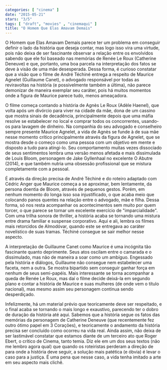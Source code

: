 ```yaml
---
categories: [ "cinema" ]
date: "2015-05-21"
stars: "3/5"
tags: [ "draft", "movies" , "cinemaqui" ]
title: "O Homem Que Elas Amavam Demais"
---
```

O Homem que Elas Amavam Demais parece ter um problema em conseguir
definir o lado da história que deseja contar, mas logo isso vira uma
virtude, pois não deixa de ser fascinante observar a relação entre os
envolvidos sabendo que ele foi baseado nas memórias de Renée Le Roux
(Catherine Deneuve) e que, portanto, uma boa parcela na interpretação
dos fatos se deve à visão de uma mãe desesperada. Dessa forma, é
curioso constatar que a visão que o filme de André Téchiné entrega a
respeito de Maurice Agnelet (Guillaume Canet), o advogado responsável por
todas as reviravoltas na história (e possivelmente também a última),
não parece demonizar de maneira exemplar seu caráter, pois há muitos
momentos onde a figura de Maurice parece tudo, menos ameaçadora.

O filme começa contando a história de Agnès Le Roux (Adèle Haenel),
que volta após um divórcio para viver na cidade da mãe, dona de um
cassino que mostra sinais de decadência, principalmente depois que uma
máfia resolve se estabelecer no local e comprar todos os concorrentes,
usando-os para lavagem de dinheiro. Na companhia do seu advogado e
conselheiro sempre presente Maurice Agnelet, a vida de Agnès se funde
à de sua mãe nesse momento crítico principalmente através da figura
de Agnelet, que se mostra desde o começo como uma pessoa com um objetivo
em mente e disposto a tudo para atingi-lo. Seu comportamento muitas vezes
dissociado de seus sentimentos lembra uma versão menos afetada e mais
dissimulada de Louis Bloom, personagem de Jake Gyllenhaal no excelente
O Abutre (2014), e que também nutria uma obsessão profissional que se
mistura completamente com a pessoal.

É através da direção precisa de André Téchiné e do roteiro adaptado
com Cédric Anger que Maurice começa a se aproximar, bem lentamente, da
persona doentia de Bloom, através de pequenos gestos. Porém, em nenhum
momento do longa isso soa injustificado, o que acaba meio que colocando
panos quentes na relação entre o advogado, mãe e filha. Dessa forma,
só nos resta acompanhar os acontecimentos sem muito por quem torcer,
o que parece se tornar um excelente exercício de "imparcialidade". Com
uma trilha sonora de thriller, a história acaba se tornando uma mistura
entre drama familiar e suspense corporativo. Aqui e ali, lembra os filmes
mais retorcidos de Almodóvar, quando este se entregava ao caráter
novelístico de suas tramas. Téchiné consegue se sair melhor nesse
aspecto.

A interpretação de Guillaume Canet como Maurice é uma incógnita tão
fascinante quanto deprimente. Seus atos oscilam entre o camarada e o
dissimulado, mas não de maneira a soar como um ambíguo. Engessado pela
história e diálogos, Guillaume não consegue nem estabelecer uma faceta,
nem a outra. Se mostra bipartido sem conseguir ganhar força em nenhum
de seus semi-papéis. Mais interessante se torna acompanhar a queda de
Renée Le Roux, mas daí o filme decide deixá-la em segundo plano e
contar a história de Maurice e suas mulheres (de onde vem o título
nacional), mas mesmo assim seu personagem continua sendo desperdiçado.

Infelizmente, há um material prévio que teoricamente deve ser
respeitado, e o final acaba se tornando o mais longo e exaustivo,
parecendo ter o dobro de duração da história até aqui. Sabemos que
a história segue os fatos das memórias da personagem de Catherine
Deneuve (que recentemente fez outro ótimo papel em 3 Corações), e
teoricamente o andamento da história precisa ser concluído como ocorreu
na vida real. Ainda assim, não deixa de ser lastimável constatar que
estamos diante de um terceiro ato que Roger Ebert, o crítico de Cinema,
tanto temia. Diz ele em um dos seus textos (não me lembro agora qual)
que quando os roteiristas perderam a direção de para onde a história
deve seguir, a solução mais patética (e óbvia) é levar o caso para
a justiça. É uma pena que nesse caso, a vida tenha imitado a arte em
seu aspecto mais clichê.
